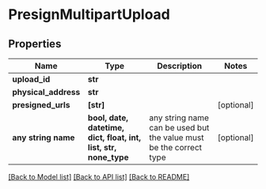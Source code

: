 # PresignMultipartUpload


## Properties
Name | Type | Description | Notes
------------ | ------------- | ------------- | -------------
**upload_id** | **str** |  | 
**physical_address** | **str** |  | 
**presigned_urls** | **[str]** |  | [optional] 
**any string name** | **bool, date, datetime, dict, float, int, list, str, none_type** | any string name can be used but the value must be the correct type | [optional]

[[Back to Model list]](../README.md#documentation-for-models) [[Back to API list]](../README.md#documentation-for-api-endpoints) [[Back to README]](../README.md)


